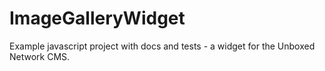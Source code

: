 ImageGalleryWidget
==================

Example javascript project with docs and tests - a widget for the Unboxed Network CMS.